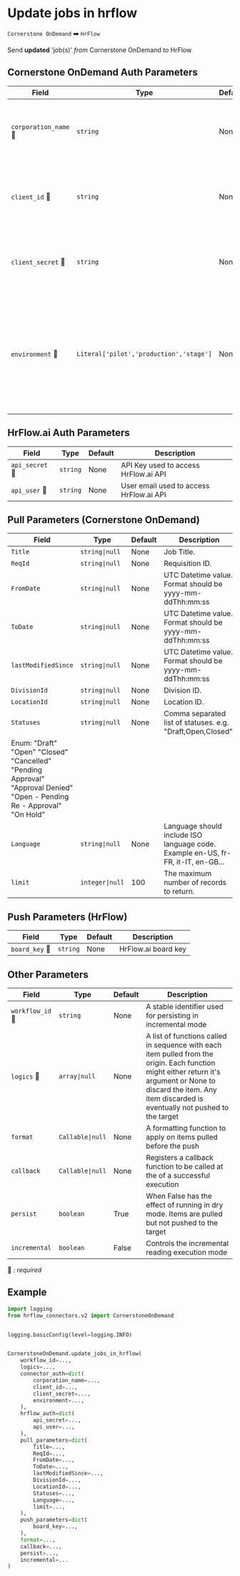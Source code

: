 # Update jobs in hrflow
`Cornerstone OnDemand` :arrow_right: `HrFlow`

Send **updated** 'job(s)' _from_ Cornerstone OnDemand _to_ HrFlow



## Cornerstone OnDemand Auth Parameters

| Field | Type | Default | Description |
| ----- | ---- | ------- | ----------- |
| `corporation_name` :red_circle: | `string` | None | The name of the corporation that is registered in Cornerstone OnDemand. |
| `client_id` :red_circle: | `string` | None | The client ID of the application that is registered in Cornerstone OnDemand. |
| `client_secret` :red_circle: | `string` | None | The client secret of the application that is registered in Cornerstone OnDemand. |
| `environment` :red_circle: | `Literal['pilot','production','stage']` | None | The environment in which the application is registered in Cornerstone OnDemand. Possible values are 'stage', 'pilot', and 'production'. |

## HrFlow.ai Auth Parameters

| Field | Type | Default | Description |
| ----- | ---- | ------- | ----------- |
| `api_secret` :red_circle: | `string` | None | API Key used to access HrFlow.ai API |
| `api_user` :red_circle: | `string` | None | User email used to access HrFlow.ai API |

## Pull Parameters (Cornerstone OnDemand)

| Field | Type | Default | Description |
| ----- | ---- | ------- | ----------- |
| `Title`  | `string\|null` | None | Job Title. |
| `ReqId`  | `string\|null` | None | Requisition ID. |
| `FromDate`  | `string\|null` | None | UTC Datetime value. Format should be yyyy-mm-ddThh:mm:ss |
| `ToDate`  | `string\|null` | None | UTC Datetime value. Format should be yyyy-mm-ddThh:mm:ss |
| `lastModifiedSince`  | `string\|null` | None | UTC Datetime value. Format should be yyyy-mm-ddThh:mm:ss |
| `DivisionId`  | `string\|null` | None | Division ID. |
| `LocationId`  | `string\|null` | None | Location ID. |
| `Statuses`  | `string\|null` | None | Comma separated list of statuses. e.g. "Draft,Open,Closed".
Enum: "Draft" "Open" "Closed" "Cancelled" "Pending Approval" "Approval Denied" "Open - Pending Re - Approval" "On Hold" |
| `Language`  | `string\|null` | None | Language should include ISO language code. Example en-US, fr-FR, it-IT, en-GB... |
| `limit`  | `integer\|null` | 100 | The maximum number of records to return. |

## Push Parameters (HrFlow)

| Field | Type | Default | Description |
| ----- | ---- | ------- | ----------- |
| `board_key` :red_circle: | `string` | None | HrFlow.ai board key |

## Other Parameters

| Field | Type | Default | Description |
| ----- | ---- | ------- | ----------- |
| `workflow_id` :red_circle: | `string` | None | A stable identifier used for persisting in incremental mode |
| `logics` :red_circle: | `array\|null` | None | A list of functions called in sequence with each item pulled from the origin. Each function might either return it's argument or None to discard the item. Any item discarded is eventually not pushed to the target |
| `format`  | `Callable\|null` | None | A formatting function to apply on items pulled before the push |
| `callback`  | `Callable\|null` | None | Registers a callback function to be called at the of a successful execution |
| `persist`  | `boolean` | True | When False has the effect of running in dry mode. Items are pulled but not pushed to the target |
| `incremental`  | `boolean` | False | Controls the incremental reading execution mode |

:red_circle: : *required*

## Example

```python
import logging
from hrflow_connectors.v2 import CornerstoneOnDemand


logging.basicConfig(level=logging.INFO)


CornerstoneOnDemand.update_jobs_in_hrflow(
    workflow_id=...,
    logics=...,
    connector_auth=dict(
        corporation_name=...,
        client_id=...,
        client_secret=...,
        environment=...,
    ),
    hrflow_auth=dict(
        api_secret=...,
        api_user=...,
    ),
    pull_parameters=dict(
        Title=...,
        ReqId=...,
        FromDate=...,
        ToDate=...,
        lastModifiedSince=...,
        DivisionId=...,
        LocationId=...,
        Statuses=...,
        Language=...,
        limit=...,
    ),
    push_parameters=dict(
        board_key=...,
    ),
    format=...,
    callback=...,
    persist=...,
    incremental=...
)
```